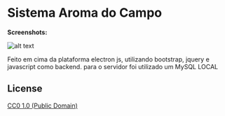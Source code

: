 # Sistema Aroma do Campo

**Screenshots:**

![alt text](https://drive.google.com/file/d/14iZOrDu0f79Pog4sC5IxORKVu1mAUs0p/view?usp=sharing)



Feito em cima da plataforma electron js, utilizando bootstrap, jquery e javascript como backend.
para o servidor foi utilizado um MySQL LOCAL

## License

[CC0 1.0 (Public Domain)](LICENSE.md)
